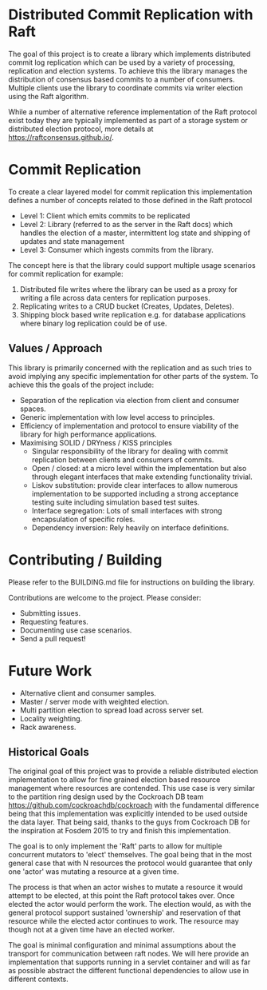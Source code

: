Distributed Commit Replication with Raft
========================================

The goal of this project is to create a library which implements distributed
commit log replication which can be used by a variety of processing,
replication and election systems. To achieve this the library manages the
distribution of consensus based commits to a number of consumers. Multiple
clients use the library to coordinate commits via writer election using the
Raft algorithm.

While a number of alternative reference implementation of the Raft protocol
exist today they are typically implemented as part of a storage system or
distributed election protocol, more details at
https://raftconsensus.github.io/.

# Commit Replication

To create a clear layered model for commit replication this implementation
defines a number of concepts related to those defined in the Raft protocol

* Level 1: Client which emits commits to be replicated
* Level 2: Library (referred to as the server in the Raft docs) which handles
  the election of a master, intermittent log state and shipping of updates and
  state management
* Level 3: Consumer which ingests commits from the library.

The concept here is that the library could support multiple usage scenarios
for commit replication for example:

1. Distributed file writes where the library can be used as a proxy for writing
   a file across data centers for replication purposes.
2. Replicating writes to a CRUD bucket (Creates, Updates, Deletes).
3. Shipping block based write replication e.g. for database applications where
   binary log replication could be of use.

## Values / Approach

This library is primarily concerned with the replication and as such tries to
avoid implying any specific implementation for other parts of the system. To
achieve this the goals of the project include:

* Separation of the replication via election from client and consumer spaces.
* Generic implementation with low level access to principles.
* Efficiency of implementation and protocol to ensure viability of the library
  for high performance applications.
* Maximising SOLID / DRYness / KISS principles
  * Singular responsibility of the library for dealing with commit replication
    between clients and consumers of commits.
  * Open / closed: at a micro level within the implementation but also through
    elegant interfaces that make extending functionality trivial.
  * Liskov substitution: provide clear interfaces to allow numerous
    implementation to be supported including a strong acceptance testing suite
    including simulation based test suites.
  * Interface segregation: Lots of small interfaces with strong encapsulation
    of specific roles.
  * Dependency inversion: Rely heavily on interface definitions.

# Contributing / Building

Please refer to the BUILDING.md file for instructions on building the library.

Contributions are welcome to the project. Please consider:

* Submitting issues.
* Requesting features.
* Documenting use case scenarios.
* Send a pull request!

# Future Work
* Alternative client and consumer samples.
* Master / server mode with weighted election.
* Multi partition election to spread load across server set.
* Locality weighting.
* Rack awareness.

## Historical Goals
The original goal of this project was to provide a reliable distributed election
implementation to allow for fine grained election based resource management
where resources are contended. This use case is very similar to the partition
ring design used by the Cockroach DB team https://github.com/cockroachdb/cockroach
with the fundamental difference being that this implementation was explicitly
intended to be used outside the data layer. That being said, thanks to the guys
from Cockroach DB for the inspiration at Fosdem 2015 to try and finish this
implementation. 

The goal is to only implement the 'Raft' parts to allow for multiple concurrent
mutators to 'elect' themselves. The goal being that in the most general case
that with N resources the protocol would guarantee that only one 'actor' was
mutating a resource at a given time.

The process is that when an actor wishes to mutate a resource it would attempt
to be elected, at this point the Raft protocol takes over. Once elected the
actor would perform the work. The election would, as with the general protocol
support sustained 'ownership' and reservation of that resource while the elected
actor continues to work. The resource may though not at a given time have an
elected worker.

The goal is minimal configuration and minimal assumptions about the transport
for communication between raft nodes. We will here provide an implementation 
that supports running in a servlet container and will as far as possible
abstract the different functional dependencies to allow use in different 
contexts.

